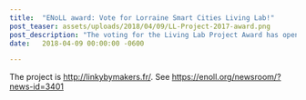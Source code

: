 ```yaml
---
title:  "ENoLL award: Vote for Lorraine Smart Cities Living Lab!"
post_teaser: assets/uploads/2018/04/09/LL-Project-2017-award.png
post_description: "The voting for the Living Lab Project Award has opened until Sunday 29 April 2018. We present Linky by makers project See all the projects Link to vote: ## VOTE :) ##"
date:   2018-04-09 00:00:00 -0600

---
```



The project is http://linkybymakers.fr/.
See https://enoll.org/newsroom/?news-id=3401



